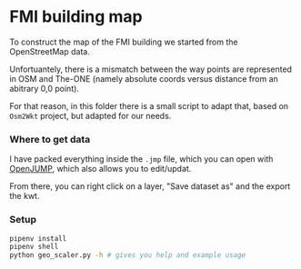 # FMI building map 

To construct the map of the FMI building we started from the OpenStreetMap data.

Unfortuantely, there is a mismatch between the way points are represented in OSM and The-ONE (namely absolute coords versus distance from an abitrary 0,0 point).

For that reason, in this folder there is a small script to adapt that, based on `Osm2Wkt` project, but adapted for our needs.

### Where to get data
I have packed everything inside the `.jmp` file, which you can open with [OpenJUMP](http://www.openjump.org/), which also allows you to edit/updat.

From there, you can right click on a layer, "Save dataset as" and the export the kwt.

### Setup

```bash
pipenv install
pipenv shell
python geo_scaler.py -h # gives you help and example usage
```
